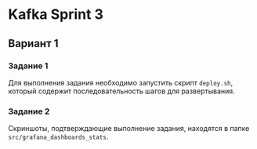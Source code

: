 # Kafka Sprint 3

## Вариант 1

### Задание 1
Для выполнения задания необходимо запустить скрипт `deploy.sh`, который содержит последовательность шагов для развертывания.

### Задание 2
Скриншоты, подтверждающие выполнение задания, находятся в папке `src/grafana_dashboards_stats`.

